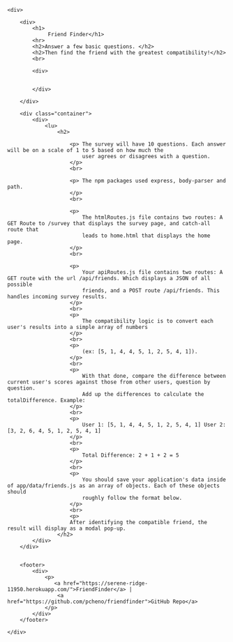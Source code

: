 <!DOCTYPE html>
<html lang="en">

<head>
    <meta charset="UTF-8">
    <title>FriendFinder Readme</title>



</head>

<body>

    <div>

        <div>
            <h1>
                 Friend Finder</h1>
            <hr>
            <h2>Answer a few basic questions. </h2>
            <h2>Then find the friend with the greatest compatibility!</h2>
            <br>

            <div>
           
                
            </div>

        </div>

        <div class="container">
            <div>
                <lu>
                    <h2>

                        <p> The survey will have 10 questions. Each answer will be on a scale of 1 to 5 based on how much the
                            user agrees or disagrees with a question.
                        </p>
                        <br>

                        <p> The npm packages used express, body-parser and path.
                        </p>
                        <br>

                        <p>
                            The htmlRoutes.js file contains two routes: A GET Route to /survey that displays the survey page, and catch-all route that
                            leads to home.html that displays the home page.
                        </p>
                        <br>

                        <p>
                            Your apiRoutes.js file contains two routes: A GET route with the url /api/friends. Which displays a JSON of all possible
                            friends, and a POST route /api/friends. This handles incoming survey results.
                        </p>
                        <br>
                        <p>
                            The compatibility logic is to convert each user's results into a simple array of numbers
                        </p>
                        <br>
                        <p>
                            (ex: [5, 1, 4, 4, 5, 1, 2, 5, 4, 1]).
                        </p>
                        <br>
                        <p>
                            With that done, compare the difference between current user's scores against those from other users, question by question.
                            Add up the differences to calculate the totalDifference. Example:
                        </p>
                        <br>
                        <p>
                            User 1: [5, 1, 4, 4, 5, 1, 2, 5, 4, 1] User 2: [3, 2, 6, 4, 5, 1, 2, 5, 4, 1]
                        </p>
                        <br>
                        <p>
                            Total Difference: 2 + 1 + 2 = 5
                        </p>
                        <br>
                        <p>
                            You should save your application's data inside of app/data/friends.js as an array of objects. Each of these objects should
                            roughly follow the format below.
                        </p>
                        <br>
                        <p>
                        After identifying the compatible friend, the result will display as a modal pop-up.
                    </h2>
            </div>
        </div>
       

        <footer>
            <div>
                <p>
                   <a href="https://serene-ridge-11950.herokuapp.com/">FriendFinder</a> |
                    <a href="https://github.com/pcheno/friendfinder">GitHub Repo</a>
                </p>
            </div>
        </footer>

    </div>


</body>

</html>